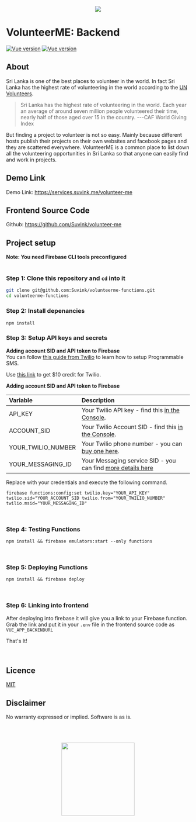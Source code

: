<a  href="https://www.services.suvink.me/volunteer-me">
<center>
<img src="https://volunteerme.netlify.app/img/logo-full.d473237c.png">
</center>
</a>
 
# VolunteerME: Backend

[![Vue version](https://img.shields.io/badge/Firebase-Functions-yellow)]()
[![Vue version](https://img.shields.io/badge/Licence-MIT-orange)]()


## About

Sri Lanka is one of the best places to volunteer in the world. In fact Sri Lanka has the highest rate of volunteering in the world according to the <a href="https://www.unv.org/Our-stories/Facilitating-dialogue-volunteerism-and-inclusion-Sri-Lanka">UN Volunteers</a>.

> Sri Lanka has the highest rate of volunteering in the world. Each year
> an average of around seven million people volunteered their time,
> nearly half of those aged over 15 in the country.
> ---CAF World Giving Index


But finding a project to volunteer is not so easy. Mainly because different hosts publish their projects on their own websites and facebook pages and they are scattered everywhere. VolunteerME is a common place to list down all the volunteering opportunities in Sri Lanka so that anyone can easily find and work in projects. 


## Demo Link
 Demo Link: https://services.suvink.me/volunteer-me


## Frontend Source Code
Github: https://github.com/Suvink/volunteer-me


## Project setup

<b>Note: You need Firebase CLI tools preconfigured</b>
<br><br>


### <b>Step 1: Clone this repository and `cd` into it </b><br>
```bash
git clone git@github.com:Suvink/volunteerme-functions.git
cd volunteerme-functions
```

### <b>Step 2: Install depenancies </b><br>

```bash
npm install
```

 ### <b>Step 3: Setup API keys and secrets </b><br>


<b>Adding account SID and API token to Firebase</b>
<br>
You can follow <a href="https://www.twilio.com/docs/sms/tutorials/how-to-send-sms-messages-node-js">this guide from Twilio</a> to learn how to setup Programmable SMS. 

Use <a href="www.twilio.com/referral/ZY9uLw">this link</a> to get $10 credit for Twilio.

<b>Adding account SID and API token to Firebase</b>
<br>

| Variable | Description                                                                                                                                                  |
| :---------------- | :----------------------------------------------------------------------------------------------------------------------------------------------------------- |
| API_KEY  | Your Twilio API key - find this [in the Console](https://www.twilio.com/console).                                                         |
| ACCOUNT_SID   | Your Twilio Account SID - find this [in the Console](https://www.twilio.com/console).                                                         |
| YOUR_TWILIO_NUMBER | Your Twilio phone number  - you can [buy one here](https://www.twilio.com/console/phone-numbers/search).|
| YOUR_MESSAGING_ID | Your Messaging service SID  - you can find [more details here](https://www.twilio.com/docs/sms/services/tutorials/how-to-send-sms-messages-services) |


Replace with your credentials and execute the following command.
```
firebase functions:config:set twilio.key="YOUR_API_KEY" twilio.sid="YOUR_ACCOUNT_SID twilio.from="YOUR_TWILIO_NUMBER" twilio.msid="YOUR_MESSAGING_ID"
```
<br>

### <b>Step 4: Testing Functions</b>
```
npm install && firebase emulators:start --only functions
```
<br>

### <b>Step 5: Deploying Functions</b>
```
npm install && firebase deploy
```
<br>

### <b>Step 6: Linking into frontend</b>
After deploying into firebase it will give you a link to your Firebase function. Grab the link and put it in your `.env` file in the frontend source code as `VUE_APP_BACKENDURL`

That's It!

<br>

## Licence
[MIT](http://www.opensource.org/licenses/mit-license.html)

## Disclaimer

No warranty expressed or implied. Software is as is.

<br><br>
<center>
    <img src="https://firebase.google.com/images/brand-guidelines/logo-built_black.png" width='200px'>
</center>




